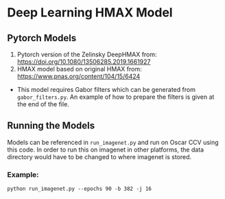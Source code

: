 # Deep Learning HMAX Model

## Pytorch Models
1. Pytorch version of the Zelinsky DeepHMAX from: https://doi.org/10.1080/13506285.2019.1661927 
2. HMAX model based on original HMAX from: https://www.pnas.org/content/104/15/6424
- This model requires Gabor filters which can be generated from `gabor_filters.py`. An example of how to prepare the filters is given at the end of the file. 

## Running the Models
Models can be referenced in `run_imagenet.py` and run on Oscar CCV using this code. In order to run this on imagenet in other platforms, the data directory would have to be changed to where imagenet is stored. 

### Example:
```
python run_imagenet.py --epochs 90 -b 382 -j 16
```
